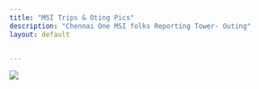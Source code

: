 ```yaml
---
title: "MSI Trips & Oting Pics"
description: "Chennai One MSI folks Reporting Tower- Outing"
layout: default


---
```


![](//c8.staticflickr.com/6/5551/30754425975_3ef00d7aff_z.jpg)

